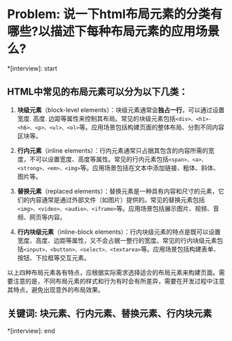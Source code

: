 # Problem: 说一下html布局元素的分类有哪些?以描述下每种布局元素的应用场景么?

*[interview]: start

## HTML中常见的布局元素可以分为以下几类：

1. **块级元素**（block-level elements）：块级元素通常会**独占一行**，可以通过设置宽度. 高度. 边距等属性来控制其布局。常见的块级元素包括`<div>、<h1>-<h6>、<p>、<ul>、<ol>`等。应用场景包括构建页面的整体布局、分割不同内容区块等。

2. **行内元素**（inline elements）：行内元素通常只占据其包含的内容所需的宽度，不可以设置宽度、高度等属性。常见的行内元素包括`<span>、<a>、<strong>、<em>、<img>`等。应用场景包括在文本中添加链接、粗体、斜体、图片等。

3. **替换元素**（replaced elements）：替换元素是一种具有内容和尺寸的元素，它们的内容通常是通过外部文件（如图片）提供的。常见的替换元素包括`<img>、<video>、<audio>、<iframe>`等。应用场景包括展示图片、视频、音频、网页等内容。

4. **行内块级元素**（inline-block elements）：行内块级元素的特点是既可以设置宽度、高度、边距等属性，又不会占据一整行的宽度。常见的行内块级元素包括`<input>、<button>、<select>、<textarea>`等。应用场景包括构建表单、按钮、下拉框等交互元素。

以上四种布局元素各有特点，应根据实际需求选择适合的布局元素来构建页面。需要注意的是，不同布局元素的样式和行为有时会有所差异，需要在开发过程中注意其特点，避免出现意外的布局效果。

## 关键词: 块元素、行内元素、替换元素、行内块元素
*[interview]: end
